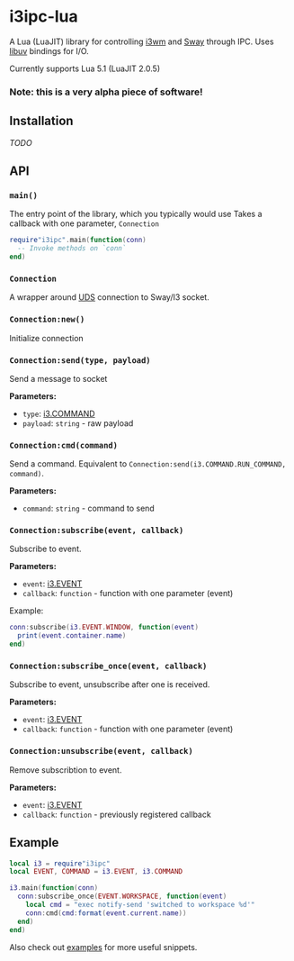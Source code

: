 # i3ipc-lua

A Lua (LuaJIT) library for controlling [i3wm](https://i3wm.org/)
and [Sway](https://swaywm.org/) through IPC.
Uses [libuv](https://github.com/luvit/luv) bindings for I/O.

Currently supports Lua 5.1 (LuaJIT 2.0.5)

### Note: this is a very alpha piece of software!


## Installation
_TODO_


## API

### `main()`
The entry point of the library, which you typically would use
Takes a callback with one parameter, `Connection`

```lua
require"i3ipc".main(function(conn)
  -- Invoke methods on `conn`
end)
```

### `Connection`
A wrapper around [UDS](https://en.wikipedia.org/wiki/Unix_domain_socket)
connection to Sway/I3 socket.

### `Connection:new()`
Initialize connection

### `Connection:send(type, payload)`
Send a message to socket

**Parameters:**
- `type`: [i3.COMMAND](https://i3wm.org/docs/ipc.html#_sending_messages_to_i3)
- `payload`: `string` - raw payload

### `Connection:cmd(command)`
Send a command.
Equivalent to `Connection:send(i3.COMMAND.RUN_COMMAND, command)`.

**Parameters:**
- `command`: `string` - command to send

### `Connection:subscribe(event, callback)`
Subscribe to event.

**Parameters:**
- `event`: [i3.EVENT](https://i3wm.org/docs/ipc.html#_reply_format)
- `callback`: `function` - function with one parameter (event)

Example:
```lua
conn:subscribe(i3.EVENT.WINDOW, function(event)
  print(event.container.name)
end)
```

### `Connection:subscribe_once(event, callback)`
Subscribe to event, unsubscribe after one is received.

**Parameters:**
- `event`: [i3.EVENT](https://i3wm.org/docs/ipc.html#_reply_format)
- `callback`: `function` - function with one parameter (event)

### `Connection:unsubscribe(event, callback)`
Remove subscribtion to event.

**Parameters:**
- `event`: [i3.EVENT](https://i3wm.org/docs/ipc.html#_reply_format)
- `callback`: `function` - previously registered callback


## Example

```lua
local i3 = require"i3ipc"
local EVENT, COMMAND = i3.EVENT, i3.COMMAND

i3.main(function(conn)
  conn:subscribe_once(EVENT.WORKSPACE, function(event)
    local cmd = "exec notify-send 'switched to workspace %d'"
    conn:cmd(cmd:format(event.current.name))
  end)
end)
```

Also check out [examples](./examples) for more useful snippets.

